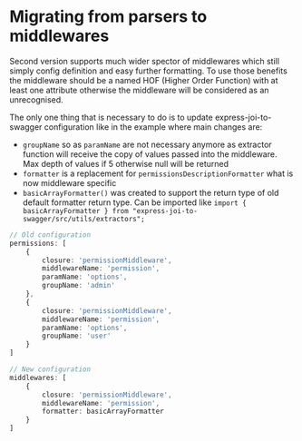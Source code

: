# Migrating from parsers to middlewares

Second version supports much wider spector of middlewares which still simply
config definition and easy further formatting. To use those benefits
the middleware should be a named HOF (Higher Order Function) with at least 
one attribute otherwise the middleware will be considered as an unrecognised.

The only one thing that is necessary to do is to update express-joi-to-swagger configuration like in the example where main changes are:

- `groupName` so as `paramName` are not necessary anymore as extractor function will receive the copy of values passed into the middleware.
Max depth of values if 5 otherwise null will be returned
- `formatter` is a replacement for `permissionsDescriptionFormatter` what is now middleware specific
- `basicArrayFormatter()` was created to support the return type of old default formatter return type. Can be imported like `import { basicArrayFormatter } from "express-joi-to-swagger/src/utils/extractors";`

```typescript
// Old configuration
permissions: [
	{
		closure: 'permissionMiddleware',
		middlewareName: 'permission',
		paramName: 'options',
		groupName: 'admin'
	},
	{
		closure: 'permissionMiddleware',
		middlewareName: 'permission',
		paramName: 'options',
		groupName: 'user'
	}
]
```

```typescript
// New configuration
middlewares: [
	{
		closure: 'permissionMiddleware',
		middlewareName: 'permission',
		formatter: basicArrayFormatter
	}
]
```
